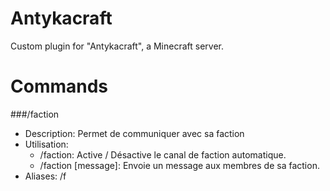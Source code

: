 # Antykacraft

Custom plugin for "Antykacraft", a Minecraft server.

# Commands

###/faction
- Description: Permet de communiquer avec sa faction
- Utilisation: 
  * /faction: Active / Désactive le canal de faction automatique.
  * /faction [message]: Envoie un message aux membres de sa faction.
- Aliases: /f
